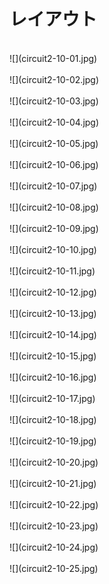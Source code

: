 # レイアウト

<br>
![](circuit2-10-01.jpg)

<br>

<br>
![](circuit2-10-02.jpg)

<br>

<br>
![](circuit2-10-03.jpg)

<br>

<br>
![](circuit2-10-04.jpg)

<br>

<br>
![](circuit2-10-05.jpg)

<br>

<br>
![](circuit2-10-06.jpg)

<br>

<br>
![](circuit2-10-07.jpg)

<br>

<br>
![](circuit2-10-08.jpg)

<br>

<br>
![](circuit2-10-09.jpg)

<br>

<br>
![](circuit2-10-10.jpg)

<br>

<br>
![](circuit2-10-11.jpg)

<br>

<br>
![](circuit2-10-12.jpg)

<br>

<br>
![](circuit2-10-13.jpg)

<br>

<br>
![](circuit2-10-14.jpg)

<br>

<br>
![](circuit2-10-15.jpg)

<br>

<br>
![](circuit2-10-16.jpg)

<br>

<br>
![](circuit2-10-17.jpg)

<br>

<br>
![](circuit2-10-18.jpg)

<br>

<br>
![](circuit2-10-19.jpg)

<br>

<br>
![](circuit2-10-20.jpg)

<br>

<br>
![](circuit2-10-21.jpg)

<br>

<br>
![](circuit2-10-22.jpg)

<br>

<br>
![](circuit2-10-23.jpg)

<br>

<br>
![](circuit2-10-24.jpg)

<br>

<br>
![](circuit2-10-25.jpg)

<br>

